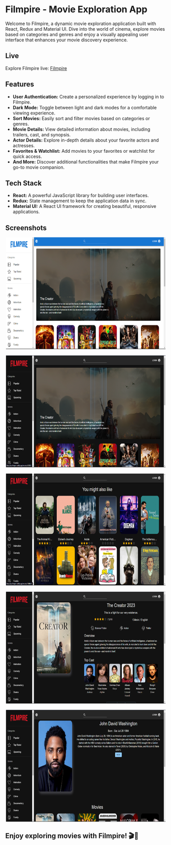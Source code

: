 # Filmpire - Movie Exploration App

Welcome to Filmpire, a dynamic movie exploration application built with React, Redux and Material UI. Dive into the world of cinema, explore movies based on categories and genres and enjoy a visually appealing user interface that enhances your movie discovery experience.

## Live

Explore Filmpire live: [Filmpire](https://yy-filmpire.netlify.app/)

## Features

- **User Authentication:** Create a personalized experience by logging in to Filmpire.
- **Dark Mode:** Toggle between light and dark modes for a comfortable viewing experience.
- **Sort Movies:** Easily sort and filter movies based on categories or genres.
- **Movie Details:** View detailed information about movies, including trailers, cast, and synopsis.
- **Actor Details:** Explore in-depth details about your favorite actors and actresses.
- **Favorites & Watchlist:** Add movies to your favorites or watchlist for quick access.
- **And More:** Discover additional functionalities that make Filmpire your go-to movie companion.

## Tech Stack

- **React:** A powerful JavaScript library for building user interfaces.
- **Redux:** State management to keep the application data in sync.
- **Material UI:** A React UI framework for creating beautiful, responsive applications.

## Screenshots

<div style="display: flex; flex-wrap: wrap; justify-content: center; align-items: center; gap:20px">
<img src="./public/images/homePage_light.png" width="500px" height="350px">
<img src="./public/images/homePage_dark.png" width="500px" height="350px">
<img src="./public/images/moviesPage.png" width="500px" height="350px">
<img src="./public/images/movieDetailPage.png" width="500px" height="350px">
<img src="./public/images/actorDetailPage.png" width="500px" height="350px">
</div>

## Enjoy exploring movies with Filmpire! 🎬🍿
